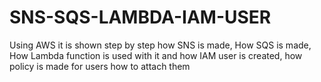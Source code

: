 # SNS-SQS-LAMBDA-IAM-USER
Using AWS it is shown step by step how SNS is made, How SQS is made, How Lambda function is used with it and how IAM user is created, how policy is made for users how to attach them
